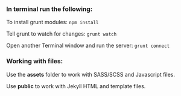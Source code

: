 ### In terminal run the following:

To install grunt modules:
```npm install```

Tell grunt to watch for changes:
```grunt watch```

Open another Terminal window and run the server:
```grunt connect```

### Working with files:

Use the __assets__ folder to work with SASS/SCSS and Javascript files.

Use __public__ to work with Jekyll HTML and template files.